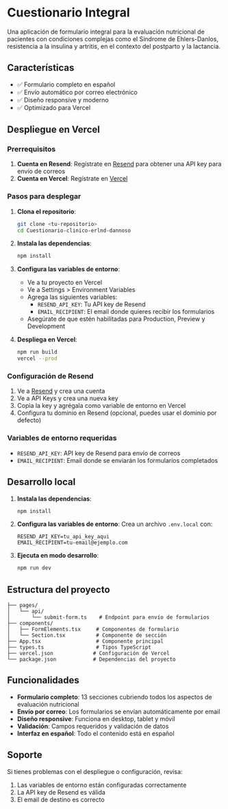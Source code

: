 # Cuestionario Integral

Una aplicación de formulario integral para la evaluación nutricional de pacientes con condiciones complejas como el Síndrome de Ehlers-Danlos, resistencia a la insulina y artritis, en el contexto del postparto y la lactancia.

## Características

- ✅ Formulario completo en español
- ✅ Envío automático por correo electrónico
- ✅ Diseño responsive y moderno
- ✅ Optimizado para Vercel

## Despliegue en Vercel

### Prerrequisitos

1. **Cuenta en Resend**: Regístrate en [Resend](https://resend.com) para obtener una API key para envío de correos
2. **Cuenta en Vercel**: Regístrate en [Vercel](https://vercel.com)

### Pasos para desplegar

1. **Clona el repositorio**:
   ```bash
   git clone <tu-repositorio>
   cd Cuestionario-clinico-erlnd-dannoso
   ```

2. **Instala las dependencias**:
   ```bash
   npm install
   ```

3. **Configura las variables de entorno**:
   - Ve a tu proyecto en Vercel
   - Ve a Settings > Environment Variables
   - Agrega las siguientes variables:
     - `RESEND_API_KEY`: Tu API key de Resend
     - `EMAIL_RECIPIENT`: El email donde quieres recibir los formularios
   - Asegúrate de que estén habilitadas para Production, Preview y Development

4. **Despliega en Vercel**:
   ```bash
   npm run build
   vercel --prod
   ```

### Configuración de Resend

1. Ve a [Resend](https://resend.com) y crea una cuenta
2. Ve a API Keys y crea una nueva key
3. Copia la key y agrégala como variable de entorno en Vercel
4. Configura tu dominio en Resend (opcional, puedes usar el dominio por defecto)

### Variables de entorno requeridas

- `RESEND_API_KEY`: API key de Resend para envío de correos
- `EMAIL_RECIPIENT`: Email donde se enviarán los formularios completados

## Desarrollo local

1. **Instala las dependencias**:
   ```bash
   npm install
   ```

2. **Configura las variables de entorno**:
   Crea un archivo `.env.local` con:
   ```
   RESEND_API_KEY=tu_api_key_aqui
   EMAIL_RECIPIENT=tu-email@ejemplo.com
   ```

3. **Ejecuta en modo desarrollo**:
   ```bash
   npm run dev
   ```

## Estructura del proyecto

```
├── pages/
│   └── api/
│       └── submit-form.ts    # Endpoint para envío de formularios
├── components/
│   ├── FormElements.tsx     # Componentes de formulario
│   └── Section.tsx          # Componente de sección
├── App.tsx                  # Componente principal
├── types.ts                 # Tipos TypeScript
├── vercel.json             # Configuración de Vercel
└── package.json            # Dependencias del proyecto
```

## Funcionalidades

- **Formulario completo**: 13 secciones cubriendo todos los aspectos de evaluación nutricional
- **Envío por correo**: Los formularios se envían automáticamente por email
- **Diseño responsive**: Funciona en desktop, tablet y móvil
- **Validación**: Campos requeridos y validación de datos
- **Interfaz en español**: Todo el contenido está en español

## Soporte

Si tienes problemas con el despliegue o configuración, revisa:
1. Las variables de entorno están configuradas correctamente
2. La API key de Resend es válida
3. El email de destino es correcto
